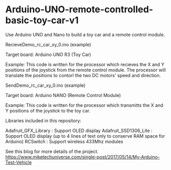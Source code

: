 # Arduino-UNO-remote-controlled-basic-toy-car-v1
Use Arduino UNO and Nano to build a toy car and a remote control module.



RecieveDemo_rc_car_xy_0.ino (example)

  Target board: Arduino UNO R3 (Toy Car)

  Example: This code is written for the processor which recieves
           the X and Y positions of the joystick from the remote
           control module.   The processor will translate the 
           positions to contorl the two DC motors' speed and direction.

SendDemo_rc_car_xy_0.ino (example)

  Target board: Arduino NANO (Remote Control Module)

  Example: This code is written for the processor which transmitts
           the X and Y positions of the joystick to the toy
           car.   
  
Libraries included in this repository:

Adafruit_GFX_Library : Support OLED display
Adafruit_SSD1306_Lite : Support OLED display (up to 4 lines of text only to conserve
                        RAM space for Arduino)
RCSwitch : Support wireless 433Mhz modules



See this blog for more details of the project.
  https://www.miketechuniverse.com/single-post/2017/05/14/My-Arduino-Test-Vehicle

